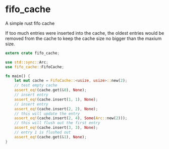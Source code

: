 # fifo_cache

A simple rust fifo cache

If too much entries were inserted into the cache, the oldest entries would be removed from the cache to keep the cache size no bigger than the maxium size.


```rust
extern crate fifo_cache;

use std::sync::Arc;
use fifo_cache::FifoCache;

fn main() {
    let mut cache = FifoCache::<usize, usize>::new(2);
    // test empty cache
    assert_eq!(cache.get(&0), None);
    // insert entry
    assert_eq!(cache.insert(1, 1), None);
    // insert entry
    assert_eq!(cache.insert(2, 2), None);
    // this will update the entry
    assert_eq!(cache.insert(2, 4), Some(Arc::new(2)));
    // this will flush out the first entry
    assert_eq!(cache.insert(3, 3), None);
    // entry 1 is flushed out
    assert_eq!(cache.get(&1), None);
}

```
